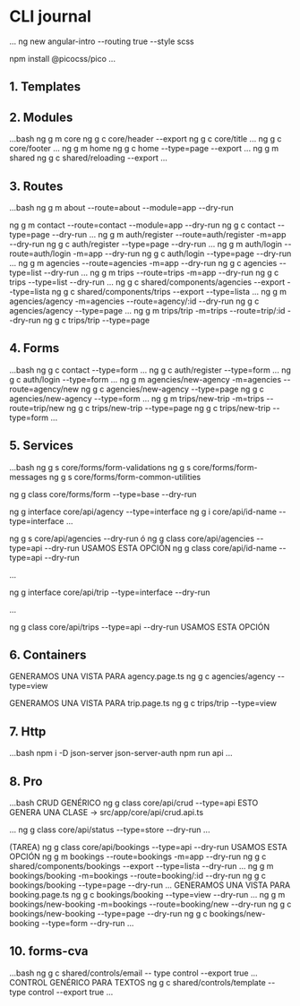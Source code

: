 # CLI journal
...
ng new angular-intro --routing true --style scss

npm install @picocss/pico
...

## 1. Templates

## 2. Modules

...bash
ng g m core
ng g c core/header --export
ng g c core/title
...
ng g c core/footer
...
ng g m home
ng g c home --type=page --export
...
ng g m shared
ng g c shared/reloading --export
...

## 3. Routes

...bash
ng g m about --route=about --module=app --dry-run

ng g m contact --route=contact --module=app --dry-run
ng g c contact --type=page --dry-run
...
ng g m auth/register --route=auth/register -m=app --dry-run
ng g c auth/register --type=page --dry-run
...
ng g m auth/login --route=auth/login -m=app --dry-run
ng g c auth/login --type=page --dry-run
...
ng g m agencies --route=agencies -m=app --dry-run
ng g c agencies --type=list --dry-run
...
ng g m trips --route=trips -m=app --dry-run
ng g c trips --type=list --dry-run
...
ng g c shared/components/agencies --export --type=lista
ng g c shared/components/trips --export --type=lista
...
ng g m agencies/agency -m=agencies --route=agency/:id  --dry-run
ng g c agencies/agency --type=page
...
ng g m trips/trip -m=trips --route=trip/:id  --dry-run
ng g c trips/trip --type=page

## 4. Forms

...bash
ng g c contact --type=form
...
ng g c auth/register --type=form
...
ng g c auth/login --type=form
...
ng g m agencies/new-agency -m=agencies --route=agency/new
ng g c agencies/new-agency --type=page
ng g c agencies/new-agency --type=form
...
ng g m trips/new-trip -m=trips --route=trip/new
ng g c trips/new-trip --type=page
ng g c trips/new-trip --type=form
...

## 5. Services

...bash
ng g s core/forms/form-validations
ng g s core/forms/form-messages
ng g s core/forms/form-common-utilities

ng g class core/forms/form --type=base --dry-run



ng g interface core/api/agency --type=interface
ng g i core/api/id-name --type=interface
...

ng g s core/api/agencies --dry-run
ó
ng g class core/api/agencies --type=api --dry-run   USAMOS ESTA OPCIÓN
ng g class core/api/id-name --type=api --dry-run

...

ng g interface core/api/trip --type=interface --dry-run

...

ng g class core/api/trips --type=api --dry-run    USAMOS ESTA OPCIÓN


## 6. Containers

GENERAMOS UNA VISTA PARA agency.page.ts
ng g c agencies/agency --type=view

GENERAMOS UNA VISTA PARA trip.page.ts
ng g c trips/trip --type=view

## 7. Http

...bash
npm i -D json-server json-server-auth
npm run api
...


## 8. Pro

...bash
CRUD GENÉRICO
ng g class core/api/crud --type=api
ESTO GENERA UNA CLASE -> src/app/core/api/crud.api.ts


...
ng g class core/api/status --type=store --dry-run
...

(TAREA)
ng g class core/api/bookings --type=api --dry-run    USAMOS ESTA OPCIÓN
ng g m bookings --route=bookings -m=app --dry-run
ng g c shared/components/bookings --export --type=lista --dry-run
...
ng g m bookings/booking -m=bookings --route=booking/:id  --dry-run
ng g c bookings/booking --type=page --dry-run
...
GENERAMOS UNA VISTA PARA booking.page.ts
ng g c bookings/booking --type=view --dry-run
...
ng g m bookings/new-booking -m=bookings --route=booking/new --dry-run
ng g c bookings/new-booking --type=page --dry-run
ng g c bookings/new-booking --type=form --dry-run
...


## 10. forms-cva

...bash
ng g c shared/controls/email -- type control --export true
...
CONTROL GENÉRICO PARA TEXTOS
ng g c shared/controls/template --type control --export true
...


